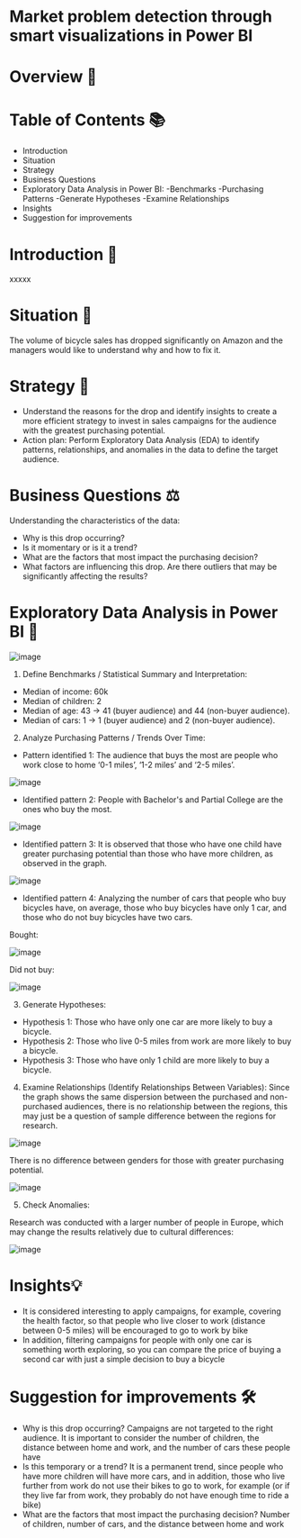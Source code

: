 # Market problem detection through smart visualizations in Power BI

# Overview 📖


# Table of Contents 📚

- Introduction
- Situation
- Strategy
- Business Questions
- Exploratory Data Analysis in Power BI:
      -Benchmarks
      -Purchasing Patterns
      -Generate Hypotheses
      -Examine Relationships     
- Insights
- Suggestion for improvements

# Introduction 📝

xxxxx

# Situation 🔎

The volume of bicycle sales has dropped significantly on Amazon and the managers would like to understand why and how to fix it.

# Strategy 🎯

- Understand the reasons for the drop and identify insights to create a more efficient strategy to invest in sales campaigns for the audience with the greatest purchasing potential.
- Action plan: Perform Exploratory Data Analysis (EDA) to identify patterns, relationships, and anomalies in the data to define the target audience.

# Business Questions ⚖️

Understanding the characteristics of the data:
- Why is this drop occurring?
- Is it momentary or is it a trend?
- What are the factors that most impact the purchasing decision?
- What factors are influencing this drop. Are there outliers that may be significantly affecting the results?

# Exploratory Data Analysis in Power BI 📑

![image](https://github.com/user-attachments/assets/acb6d5a0-cba3-4376-9c78-b30a5b5f290d)

1) Define Benchmarks / Statistical Summary and Interpretation:
- Median of income: 60k
- Median of children: 2
- Median of age: 43 → 41 (buyer audience) and 44 (non-buyer audience).
- Median of cars: 1 → 1 (buyer audience) and 2 (non-buyer audience).

2) Analyze Purchasing Patterns / Trends Over Time:
- Pattern identified 1: The audience that buys the most are people who work close to home ‘0-1 miles’, ‘1-2 miles’ and ‘2-5 miles’.

![image](https://github.com/user-attachments/assets/4581fe8a-58c8-480c-ab8b-24490ff72ed9)

- Identified pattern 2: People with Bachelor's and Partial College are the ones who buy the most.

![image](https://github.com/user-attachments/assets/ee64243f-a5ed-4e6c-91d1-51352625be3d)

- Identified pattern 3: It is observed that those who have one child have greater purchasing potential than those who have more children, as observed in the graph.
  
![image](https://github.com/user-attachments/assets/2adfae08-8758-4b22-b2ee-37b0865c544a)

- Identified pattern 4: Analyzing the number of cars that people who buy bicycles have, on average, those who buy bicycles have only 1 car, and those who do not buy bicycles have two cars.

Bought:

![image](https://github.com/user-attachments/assets/14017926-d419-4442-816e-f9cca7a3dee4)

Did not buy:

![image](https://github.com/user-attachments/assets/8820b013-2da8-4267-b2fd-75d71f1db62b)

3) Generate Hypotheses:
- Hypothesis 1: Those who have only one car are more likely to buy a bicycle.
- Hypothesis 2: Those who live 0-5 miles from work are more likely to buy a bicycle.
- Hypothesis 3: Those who have only 1 child are more likely to buy a bicycle.

4) Examine Relationships (Identify Relationships Between Variables):
Since the graph shows the same dispersion between the purchased and non-purchased audiences, there is no relationship between the regions, this may just be a question of sample difference between the regions for research.

![image](https://github.com/user-attachments/assets/780e9601-01d9-4f34-ae1e-bd743e695531)

There is no difference between genders for those with greater purchasing potential.

![image](https://github.com/user-attachments/assets/cc8c71bd-c3a2-499c-85f3-2752a1ef3a09)

5) Check Anomalies:

Research was conducted with a larger number of people in Europe, which may change the results relatively due to cultural differences:

![image](https://github.com/user-attachments/assets/d773d0cb-7485-4fb3-9ba8-51c1f748eaa7)


# Insights💡

- It is considered interesting to apply campaigns, for example, covering the health factor, so that people who live closer to work (distance between 0-5 miles) will be encouraged to go to work by bike
- In addition, filtering campaigns for people with only one car is something worth exploring, so you can compare the price of buying a second car with just a simple decision to buy a bicycle

# Suggestion for improvements 🛠️

- Why is this drop occurring? Campaigns are not targeted to the right audience. It is important to consider the number of children, the distance between home and work, and the number of cars these people have
- Is this temporary or a trend? It is a permanent trend, since people who have more children will have more cars, and in addition, those who live further from work do not use their bikes to go to work, for example (or if they live far from work, they probably do not have enough time to ride a bike)
- What are the factors that most impact the purchasing decision? Number of children, number of cars, and the distance between home and work

